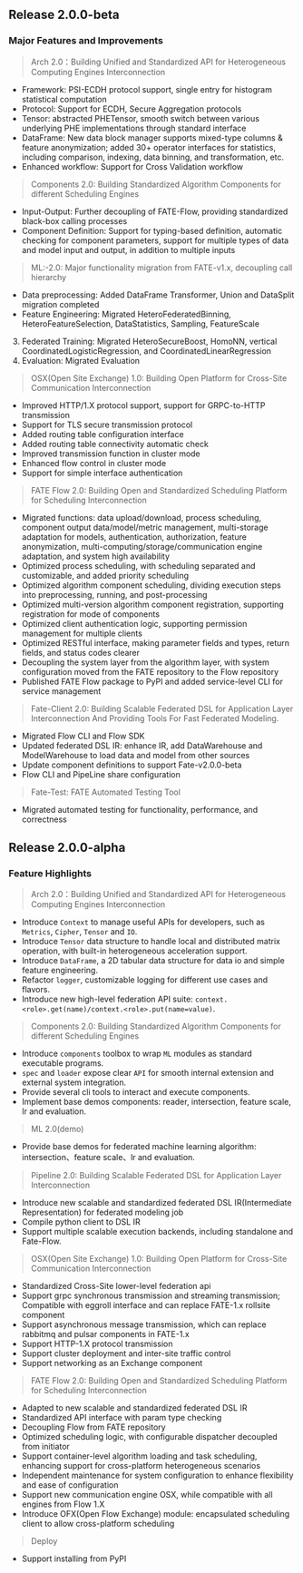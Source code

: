 ## Release 2.0.0-beta
### Major Features and Improvements
> Arch 2.0：Building Unified and Standardized API for Heterogeneous Computing Engines Interconnection
* Framework: PSI-ECDH protocol support, single entry for histogram statistical computation 
* Protocol: Support for ECDH, Secure Aggregation protocols
* Tensor: abstracted PHETensor, smooth switch between various underlying PHE implementations through standard interface
* DataFrame: New data block manager supports mixed-type columns & feature anonymization; added 30+ operator interfaces for statistics, including comparison, indexing, data binning, and transformation, etc.
* Enhanced workflow: Support for Cross Validation workflow

> Components 2.0: Building Standardized Algorithm Components for different Scheduling Engines
* Input-Output: Further decoupling of FATE-Flow, providing standardized black-box calling processes 
* Component Definition: Support for typing-based definition, automatic checking for component parameters, support for multiple types of data and model input and output, in addition to multiple inputs

> ML:-2.0:  Major functionality migration from FATE-v1.x, decoupling call hierarchy 
* Data preprocessing: Added DataFrame Transformer, Union and DataSplit migration completed
* Feature Engineering: Migrated HeteroFederatedBinning, HeteroFeatureSelection, DataStatistics, Sampling, FeatureScale
3. Federated Training: Migrated HeteroSecureBoost, HomoNN, vertical CoordinatedLogisticRegression, and CoordinatedLinearRegression
4. Evaluation: Migrated Evaluation

> OSX(Open Site Exchange) 1.0: Building Open Platform for Cross-Site Communication Interconnection 
* Improved HTTP/1.X protocol support, support for GRPC-to-HTTP transmission 
* Support for TLS secure transmission protocol 
* Added routing table configuration interface 
* Added routing table connectivity automatic check 
* Improved transmission function in cluster mode 
* Enhanced flow control in cluster mode 
* Support for simple interface authentication

> FATE Flow 2.0: Building Open and Standardized Scheduling Platform for Scheduling Interconnection
* Migrated functions: data upload/download, process scheduling, component output data/model/metric management, multi-storage adaptation for models, authentication, authorization, feature anonymization, multi-computing/storage/communication engine adaptation, and system high availability
* Optimized process scheduling, with scheduling separated and customizable, and added priority scheduling
* Optimized algorithm component scheduling, dividing execution steps into preprocessing, running, and post-processing
* Optimized multi-version algorithm component registration, supporting registration for mode of components
* Optimized client authentication logic, supporting permission management for multiple clients
* Optimized RESTful interface, making parameter fields and types, return fields, and status codes clearer
* Decoupling the system layer from the algorithm layer, with system configuration moved from the FATE repository to the Flow repository
* Published FATE Flow package to PyPI and added service-level CLI for service management

> Fate-Client 2.0: Building Scalable Federated DSL for Application Layer Interconnection And Providing Tools For Fast Federated Modeling.
* Migrated Flow CLI and Flow SDK
* Updated federated DSL IR: enhance IR, add DataWarehouse and ModelWarehouse to load data and model from other sources
* Update component definitions to support Fate-v2.0.0-beta
* Flow CLI and PipeLine share configuration

> Fate-Test: FATE Automated Testing Tool
* Migrated automated testing for functionality, performance, and correctness


## Release 2.0.0-alpha
### Feature Highlights
> Arch 2.0：Building Unified and Standardized API for Heterogeneous Computing Engines Interconnection
* Introduce `Context` to manage useful APIs for developers, such as `Metrics`, `Cipher`, `Tensor` and `IO`.
* Introduce `Tensor` data structure to handle local and distributed matrix operation, with built-in heterogeneous acceleration support. 
* Introduce `DataFrame`, a 2D tabular data structure for data io and simple feature engineering.
* Refactor `logger`, customizable logging for different use cases and flavors.
* Introduce new high-level federation API suite: `context.<role>.get(name)/context.<role>.put(name=value)`.

> Components 2.0: Building Standardized Algorithm Components for different Scheduling Engines
* Introduce `components` toolbox to wrap `ML` modules as standard executable programs.
* `spec` and `loader` expose clear `API` for smooth internal extension and external system integration. 
* Provide several cli tools to interact and execute components.
* Implement base demos components: reader, intersection, feature scale, lr and evaluation. 

> ML 2.0(demo)
* Provide base demos for federated machine learning algorithm: intersection、feature scale、lr and evaluation.

> Pipeline 2.0: Building Scalable Federated DSL for Application Layer Interconnection
* Introduce new scalable and standardized federated DSL IR(Intermediate Representation) for federated modeling job
* Compile python client to DSL IR
* Support multiple scalable execution backends, including standalone and Fate-Flow.

> OSX(Open Site Exchange) 1.0: Building Open Platform for Cross-Site Communication Interconnection
* Standardized Cross-Site lower-level federation api
* Support grpc synchronous transmission and streaming transmission; Compatible with eggroll interface and can replace FATE-1.x rollsite component
* Support asynchronous message transmission, which can replace rabbitmq and pulsar components in FATE-1.x
* Support HTTP-1.X protocol transmission
* Support cluster deployment and inter-site traffic control
* Support networking as an Exchange component

> FATE Flow 2.0: Building Open and Standardized Scheduling Platform for Scheduling Interconnection
* Adapted to new scalable and standardized federated DSL IR
* Standardized API interface with param type checking 
* Decoupling Flow from FATE repository 
* Optimized scheduling logic, with configurable dispatcher decoupled from initiator
* Support container-level algorithm loading and task scheduling, enhancing support for cross-platform heterogeneous scenarios
* Independent maintenance for system configuration to enhance flexibility and ease of configuration
* Support new communication engine OSX, while compatible with all engines from Flow 1.X
* Introduce OFX(Open Flow Exchange) module: encapsulated scheduling client to allow cross-platform scheduling

> Deploy
* Support installing from PyPI
